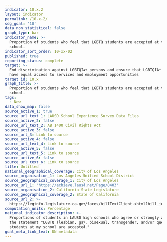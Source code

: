 ```yaml
---
indicator: 10.x.2
layout: indicator
permalink: /10-x-2/
sdg_goal: '10'
data_non_statistical: false
graph_type: bar
indicator_name: >-
  Proportion of students who feel that LGBTQ students are accepted at their
  school.
indicator_sort_order: 10-xx-02
published: true
reporting_status: complete
target: >-
  End discrimination against LGBTQIA+ persons and ensure that LGBTQIA+ persons
  have equal access to services and employment opportunities
target_id: 10.x
graph_title: >-
  Proportion of students who feel that LGBTQ students are accepted at their
  school.
tags:
  - New
data_show_map: false
source_active_1: true
source_url_text_1: LAUSD School Experience Survey Data Files
source_active_2: false
source_url_text_2: AB 1400 Civil Rights Act
source_active_3: false
source_url_3: Link to source
source_active_4: false
source_url_text_4: Link to source
source_active_5: false
source_url_text_5: Link to source
source_active_6: false
source_url_text_6: Link to source
title: Untitled
national_geographical_coverage: City of Los Angeles
source_organisation_1: Los Angeles Unified School District
source_geographical_coverage_1: City of Los Angeles
source_url_1: 'https://achieve.lausd.net/Page/8403'
source_organisation_2: California State Legislature
source_geographical_coverage_2: State of California
source_url_2: >-
  https://leginfo.legislature.ca.gov/faces/billTextClient.xhtml?bill_id=200520060AB1400
computation_units: Percentage
national_indicator_description: >-
  Proportions of students in LAUSD high schools who agree or strongly agree with
  the statement "LGBTQ (lesbian, gay, bisexual, transgender, and/or queer)
  students at my school are accepted."
goal_meta_link_text: UN metadata
---
```

